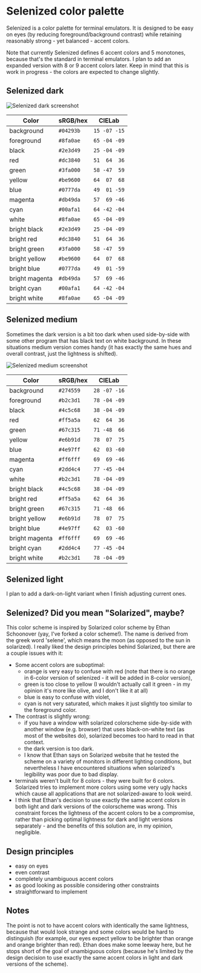 Selenized color palette
=======================

Selenized is a color palette for terminal emulators.  It is designed to be easy
on eyes (by reducing foreground/background contrast) while retaining reasonably
strong - yet balanced - accent colors.

Note that currently Selenized defines 6 accent colors and 5 monotones, because
that's the standard in terminal emulators.  I plan to add an expanded version
with 8 or 9 accent colors later.  Keep in mind that this is work in progress -
the colors are expected to change slightly.



Selenized dark
--------------

![Selenized dark screenshot](http://i.imgur.com/dlKkhXM.png)

| Color          | sRGB/hex  | CIELab       |
| -------------- | --------- | ------------ |
| background     | `#04293b` | `15 -07 -15` |
| foreground     | `#8fa0ae` | `65 -04 -09` |
| black          | `#2e3d49` | `25 -04 -09` |
| red            | `#dc3840` | `51  64  36` |
| green          | `#3fa000` | `58 -47  59` |
| yellow         | `#be9600` | `64  07  68` |
| blue           | `#0777da` | `49  01 -59` |
| magenta        | `#db49da` | `57  69 -46` |
| cyan           | `#00afa1` | `64 -42 -04` |
| white          | `#8fa0ae` | `65 -04 -09` |
| bright black   | `#2e3d49` | `25 -04 -09` |
| bright red     | `#dc3840` | `51  64  36` |
| bright green   | `#3fa000` | `58 -47  59` |
| bright yellow  | `#be9600` | `64  07  68` |
| bright blue    | `#0777da` | `49  01 -59` |
| bright magenta | `#db49da` | `57  69 -46` |
| bright cyan    | `#00afa1` | `64 -42 -04` |
| bright white   | `#8fa0ae` | `65 -04 -09` |



Selenized medium
----------------

Sometimes the dark version is a bit too dark when used side-by-side with some
other program that has black text on white background.  In these situations
medium version comes handy (it has exactly the same hues and overall contrast,
just the lightness is shifted).

![Selenized medium screenshot](http://i.imgur.com/vjKW18k.png)

| Color          | sRGB/hex  | CIELab       |
| -------------- | --------- | ------------ |
| background     | `#274559` | `28 -07 -16` |
| foreground     | `#b2c3d1` | `78 -04 -09` |
| black          | `#4c5c68` | `38 -04 -09` |
| red            | `#ff5a5a` | `62  64  36` |
| green          | `#67c315` | `71 -48  66` |
| yellow         | `#e6b91d` | `78  07  75` |
| blue           | `#4e97ff` | `62  03 -60` |
| magenta        | `#ff6fff` | `69  69 -46` |
| cyan           | `#2dd4c4` | `77 -45 -04` |
| white          | `#b2c3d1` | `78 -04 -09` |
| bright black   | `#4c5c68` | `38 -04 -09` |
| bright red     | `#ff5a5a` | `62  64  36` |
| bright green   | `#67c315` | `71 -48  66` |
| bright yellow  | `#e6b91d` | `78  07  75` |
| bright blue    | `#4e97ff` | `62  03 -60` |
| bright magenta | `#ff6fff` | `69  69 -46` |
| bright cyan    | `#2dd4c4` | `77 -45 -04` |
| bright white   | `#b2c3d1` | `78 -04 -09` |



Selenized light
---------------

I plan to add a dark-on-light variant when I finish adjusting current ones.



Selenized? Did you mean "Solarized", maybe?
-------------------------------------------

This color scheme is inspired by Solarized color scheme by Ethan Schoonover (yay,
I've forked a color scheme!).  The name is derived from the greek word 'selene',
which means the moon (as opposed to the sun in solarized).  I really liked the
design principles behind Solarized, but there are a couple issues with it:

- Some accent colors are suboptimal:
  - orange is very easy to confuse with red (note that there is no orange in
    6-color version of selenized - it will be added in 8-color version),
  - green is too close to yellow (I wouldn't actually call it green - in my
    opinion it's more like olive, and I don't like it at all)
  - blue is easy to confuse with violet,
  - cyan is not very saturated, which makes it just slightly too similar to the
    foreground color.
- The contrast is slightly wrong:
  - if you have a window with solarized colorscheme side-by-side with another
    window (e.g. browser) that uses black-on-white text (as most of the
    websites do), solarized becomes too hard to read in that context.
  - the dark version is too dark.
  - I know that Ethan says on Solarized website that he tested the scheme on a
    variety of monitors in different lighting conditions, but nevertheless I
    have encountered situations when solarized's legibility was poor due to bad
    display.
- terminals weren't built for 8 colors - they were built for 6 colors.
  Solarized tries to implement more colors using some very ugly hacks which
  cause all applications that are not solarized-aware to look weird.
- I think that Ethan's decision to use exactly the same accent colors in both
  light and dark versions of the colorscheme was wrong.  This constraint forces
  the lightness of the accent colors to be a compromise, rather than picking
  optimal lightness for dark and light versions separately - and the benefits
  of this solution are, in my opinion, negligible.



Design principles
-----------------

- easy on eyes
- even contrast
- completely unambiguous accent colors 
- as good looking as possible considering other constraints
- straightforward to implement



Notes
-----

The point is not to have accent colors with identically the same lightness,
because that would look strange and some colors would be hard to distinguish
(for example, our eyes expect yellow to be brighter than orange and orange
brighter than red).  Ethan does make some leeway here, but he stops short of
the goal of unambiguous colors (because he's limited by the design decision
to use exactly the same accent colors in light and dark versions of the scheme).


